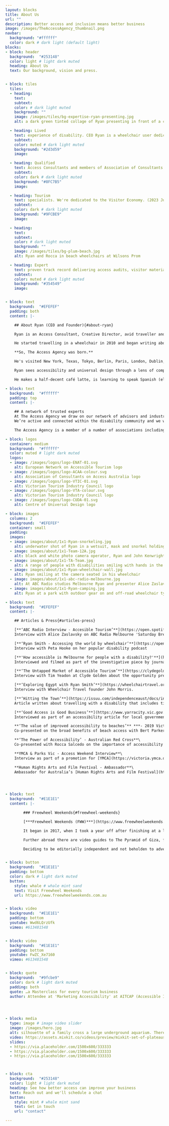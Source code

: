 ```yaml
---
layout: blocks
title: About Us
url: ""
description: Better access and inclusion means better business
image: /images/TheAccessAgency_thumbnail.png
navbar:
  background: "#ffffff"
  color: dark # dark light (default light)
blocks:
- block: header
  background:  "#253148"
  color: light # light dark muted
  heading: About Us
  text: Our background, vision and press.


- block: tiles
  tiles:
  - heading:
    text:
    subtext:
    color: # dark light muted
    background: ""
    image: /images/tiles/bg-expertise-ryan-presenting.jpg
    alt: a dark green tinted collage of Ryan presenting in front of a crowd

  - heading: Lived
    text: experience of disability. CEO Ryan is a wheelchair user dedicated to making change.  
    subtext:
    color: muted # dark light muted
    background: "#2d3d59"
    image:

  - heading: Qualified
    text: Access Consultants and members of Association of Consultants on Access Australia (ACAA)
    subtext:
    color: dark # dark light muted
    background: "#8FC7B5"
    image:

  - heading: Tourism
    text: specialists. We're dedicated to the Visitor Economy. (2023 Judge for Victorian Tourism Awards, Member of ENAT & VTIC)
    subtext:
    color: dark # dark light muted
    background: "#9FCBE9"
    image:

  - heading:
    text:
    subtext:
    color: # dark light muted
    background: ""
    image: /images/tiles/bg-plum-beach.jpg
    alt: Ryan and Rocca in beach wheelchairs at Wilsons Prom

  - heading: Expert
    text: proven track record delivering access audits, visitor materials and awareness.
    subtext:
    color: muted # dark light muted
    background: "#354549"
    image:


- block: text
  background:  "#EFEFEF"
  padding: both
  content: |-

    ## About Ryan (CEO and Founder){#about-ryan}

    Ryan is an Access Consultant, Creative Director, avid traveller and wheelchair user.

    He started travelling in a wheelchair in 2010 and began writing about access in tourism in 2017 through his blog/vlog [***Freewheel Weekends***](https://www.freewheelweekends.com.au "Visit Freewheel Weekends"). He soon realised that to create real change in tourism he needed to shift focus – from consumers to destinations.

    **So, The Access Agency was born.**

    He's visited New York, Texas, Tokyo, Berlin, Paris, London, Dublin, Amsterdam, Leiden, Helsinki, Copenhagen, Stockholm, Dusseldorf, Auckland, Tel Aviv, Jerusalem, Cairo, Alexandria and a few other places along the way.   

    Ryan sees accessibility and universal design through a lens of compliance, creativity and enormous opportunity, advocating for inclusion throughout the visitor economy. He loves working with people to innovative and deliver elegant solutions to vexxing visitor challenges.

    He makes a half-decent café latte, is learning to speak Spanish (el practica todos los dias) and has growing more and more fond of his local magpies.

- block: text
  background:  "#ffffff"
  padding: top
  content: |-

    ## A network of trusted experts
    At The Access Agency we draw on our network of advisors and industry experts.
    We’re active and connected within the disability community and we work with gurus in Government Policy, Access Standards & Legislation, the Visitor Economy and Digital Customer Experience. We enjoy access to the best filmmakers, policy writers, graphic designers, tourism doyens, and project managers to ensure our world-class work is delivered to improve experiences for visitors and improve returns for organisations.

    The Access Agency is a member of a number of associations including [The European Network on Accessible Tourism (ENAT)](https://www.accessibletourism.org/ "Visit ENAT"), [Access Consultants Association (ACA)](https://access.asn.au/ "Visit ACAA"), [Victorian Tourism Industry Council (VITC)](https://www.vtic.com.au "Visit VTIC"), [Victorian Tourism Awards (Judge 2023)](https://www.vtic.com.au/victoriantourismawards/judges/ "Visit Victorian Tourism Awards") and [The Centre for Universal Design Australia (CUDA)](https://universaldesignaustralia.net.au/ "Visit CUDA").

- block: logos
  container: medium
  background:  "#ffffff"
  color: muted # light dark muted
  logos:
  - image: /images/logos/logo-ENAT-01.svg
    alt: European Network on Accessible Tourism logo
  - image: /images/logos/logo-ACAA-colour.svg
    alt: Association of Consultants on Access Australia logo
  - image: /images/logos/logo-VTIC-01.svg
    alt: Victorian Tourism Industry Council logo
  - image: /images/logos/logo-VTA-colour.svg
    alt: Victorian Tourism Industry Council logo
  - image: /images/logos/logo-CUDA-01.svg
    alt: Centre of Universal Design logo

- block: images
  columns: 2
  background:  "#EFEFEF"
  container: small
  padding:
  images:
  - image: images/about/1x1-Ryan-snorkeling.jpg
    alt: underwater shot of Ryan in a wetsuit, mask and snorkel holding a starfish, someone out of shot holds their hand out
  - image: images/about/1x1-Team-12A.jpg
    alt: black and white photo camera operator, Ryan and John Kenwright from Parks Victoria  
  - image: images/about/1x1-TA-Team.jpg
    alt: A range of people with disabilities smiling with hands in the air, Sydney Opera House in the background
  - image: images/about/1x1-Ryan-wheelchair-wall.jpg
    alt: Ryan smiling at the camera seated in his wheelchair
  - image: images/about/1x1-abc-radio-melbourne.jpg
    alt: At ABC Radio studios Melbourne Ryan and presenter Alice Zaslavsky smile
  - image: images/about/1x1-Ryan-camping.jpg
    alt: Ryan at a park with outdoor gear on and off-road wheelchair tyres

- block: text
  background:  "#EFEFEF"
  content: |-

    ## Articles & Press{#articles-press}

    [**‘ABC Radio Interview - Accesible Tourism’**](https://open.spotify.com/episode/1hWEbhZ5BswxRstHUWtVzv) ***- ABC Radio Melbourne***\
    Interview with Alice Zaslavsky on ABC Radio Melbourne 'Saturday Breakfast', December 2023)  

    [**‘Ryan Smith - Accessing the world by wheelchair’**](https://open.spotify.com/episode/1hWEbhZ5BswxRstHUWtVzv) ***- I Can’t Stand Podcast***\
    Interview with Peta Hooke on her popular disability podcast

    [**'How accessible is Melbourne for people with a disability?'**](https://www.theage.com.au/national/victoria/how-accessible-is-melbourne-for-people-with-a-disability-20220131-p59shr.html) ***- The Age***\
    Interviewed and filmed as part of the investigative piece by journalist Jewel Topsfield.

    [**‘The Untapped Market of Accessible Tourism’**](https://clydegolden.com/inputdoc/ryansmith) ***- Input Doc Podcast***\
    Interview with Tim Yeadon at Clyde Golden about the opportunity presented by accessible tourism.

    [**‘Exploring Egypt with Ryan Smith’**](https://wheelchairtravel.org/podcast/podcast/episode-3-exploring-egypt-with-ryan-smith-freewheel-weekends/) ***- The Accessible Travel Talk Show 2020***\
    Interview with Wheelchair Travel founder John Morris.

    [**‘Hitting the Town’**](https://issuu.com/independenceaust/docs/inform-issue27-issuu/18) ***- Inform Magazine, Autumn 2019***\
    Article written about travelling with a disability that includes tips in planning and the transformative effect of travel.

    [**‘Good Access is Good Business’**](https://www.yarracity.vic.gov.au/about-us/yarra-news) ***- Yarra News, March 2019***\
    Interviewed as part of an accessibility article for local government magazine, *Yarra News*

    **‘The value of improved accessibility to beaches’** ***- 2019 Victorian Marine & Coastal Forum, Department of Environment, Land, Water and Planning***\
    Co-presented on the broad benefits of beach access with Bert Parker from the [Disabled Divers Association](https://www.facebook.com/disableddiversassociation/).

    **‘The Power of Accessibility’ - Australian Red Cross**\
    Co-presented with Rocca Salcedo on the importance of accessibility to the staff at Australian Red Cross. Conducted with [Speakers Bank](https://www.speakersbank.org.au/).

    **YMCA & Parks Vic - Access Weekend Interview**\
    Interview as part of a promotion for [YMCA](https://victoria.ymca.org.au) and [Parks Victoria](https://www.parks.vic.gov.au).

    **Human Rights Arts and Film Festival - Ambassador**\
    Ambassador for Australia’s [Human Rights Arts and Film Festival](https://www.hraff.org.au).    




- block: text
  background:  "#E1E1E1"
  content: |-

        ### Freewheel Weekends{#freewheel-weekends}

        [***Freewheel Weekends (FWW)***](https://www.freewheelweekends.com.au "Visit Freewheel Weekends") is a website, a vlog, travel guide and directory for travellers with reduced mobility.

        It began in 2017, when I took a year off after finishing at a large tech company. The idea started as a way of recording new experiences and grew into a magazine for people with reduced mobility. It includes a directory covering some of Melbourne’s best accessible experiences – from restaurants to museums and galleries.

        Further abroad there are video guides to The Pyramid of Giza, from Jerusalem’s Old City from New Zealand’s Bay of Islands and more. There’re also first-hand accounts of trying new stuff – like indoor climbing or sled hockey.

        Deciding to be editorially independent and not beholden to advertisers meant self-funding, but it also meant creative control. The content proved valuable and visitors grew month on month. It’s still updated, however infrequently – though much of the content remains relevant and, we hope, useful in providing information and maybe some inspiration to travel and explore.


- block: button
  background:  "#E1E1E1"
  padding: bottom
  color: dark # light dark muted
  button:
    style: whale # whale mint sand
    text: Visit Freewheel Weekends
    url: https://www.freewheelweekends.com.au


- block: video
  background:  "#E1E1E1"
  padding: bottom
  youtube: Wwd6LQrzUfk
  vimeo: #613481548


- block: video
  background:  "#E1E1E1"
  padding: bottom
  youtube: FwZC_Xe7160
  vimeo: #613481548


- block: quote
  background:  "#9fcbe9"
  color: dark # light dark muted
  padding: both
  quote: …a Masterclass for every tourism business
  author: Attendee at 'Marketing Accessibility' at AITCAP (Accessible Inclusive Conference)




- block: media
  type: image # image video slider
  image: /images/hero.jpg
  alt: silhouette of a family cross a large underground aquarium. There are two small girls and a wheelchair user touching the glass as a seal swims quickly past. Hundreds of tiny bubbles string behind from its mouth.
  video: https://assets.mixkit.co/videos/preview/mixkit-set-of-plateaus-seen-from-the-heights-in-a-sunset-26070-large.mp4
  slides:
  - https://via.placeholder.com/1500x600/333333
  - https://via.placeholder.com/1500x600/333333
  - https://via.placeholder.com/1500x600/333333



- block: cta
  background:  "#253148"
  color: light # light dark muted
  heading: See how better access can improve your business
  text: Reach out and we'll schedule a chat
  button:
    style: mint # whale mint sand
    text: Get in touch
    url: "contact"

---
```

